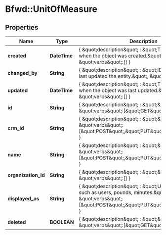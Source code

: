 # Bfwd::UnitOfMeasure

## Properties
Name | Type | Description | Notes
------------ | ------------- | ------------- | -------------
**created** | **DateTime** | { \&quot;description\&quot; : \&quot;The UTC DateTime when the object was created.\&quot;, \&quot;verbs\&quot;:[] } | [optional] 
**changed_by** | **String** | { \&quot;description\&quot; : \&quot;ID of the user who last updated the entity.\&quot;, \&quot;verbs\&quot;:[] } | [optional] 
**updated** | **DateTime** | { \&quot;description\&quot; : \&quot;The UTC DateTime when the object was last updated.\&quot;, \&quot;verbs\&quot;:[] } | [optional] 
**id** | **String** | { \&quot;description\&quot; : \&quot;\&quot;, \&quot;verbs\&quot;:[\&quot;GET\&quot;] } | [optional] 
**crm_id** | **String** | { \&quot;description\&quot; : \&quot;\&quot;, \&quot;verbs\&quot;:[\&quot;POST\&quot;,\&quot;PUT\&quot;,\&quot;GET\&quot;] } | [optional] 
**name** | **String** | { \&quot;description\&quot; : \&quot;\&quot;, \&quot;verbs\&quot;:[\&quot;POST\&quot;,\&quot;PUT\&quot;,\&quot;GET\&quot;] } | 
**organization_id** | **String** | { \&quot;description\&quot; : \&quot;\&quot;, \&quot;verbs\&quot;:[] } | 
**displayed_as** | **String** | { \&quot;description\&quot; : \&quot;Unit of measurement, such as users, pounds, minutes.\&quot;, \&quot;verbs\&quot;:[\&quot;POST\&quot;,\&quot;PUT\&quot;,\&quot;GET\&quot;] } | 
**deleted** | **BOOLEAN** | { \&quot;description\&quot; : \&quot;\&quot;, \&quot;verbs\&quot;:[\&quot;GET\&quot;] } | [default to false]



